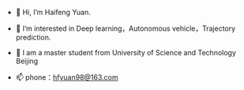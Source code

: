 - 👋 Hi, I’m Haifeng Yuan.
- 👀 I’m interested in Deep learning，Autonomous vehicle，Trajectory prediction.
- 🌱 I am a master student from University of Science and Technology Beijing

- 📫 phone：hfyuan98@163.com

<!---
Yuanhf3754/Yuanhf3754 is a ✨ special ✨ repository because its `README.md` (this file) appears on your GitHub profile.
You can click the Preview link to take a look at your changes.
--->
